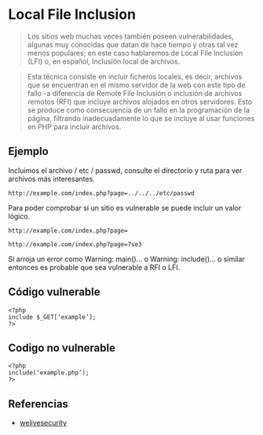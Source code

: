 # Local File Inclusion
> Los sitios web muchas veces también poseen vulnerabilidades, algunas muy conocidas que datan de hace tiempo y otras tal vez menos populares; en este caso hablaremos de Local File Inclusion (LFI) o, en español, Inclusión local de archivos.

> Esta técnica consiste en incluir ficheros locales, es decir, archivos que se encuentran en el mismo servidor de la web con este tipo de fallo -a diferencia de Remote File Inclusión o inclusión de archivos remotos (RFI) que incluye archivos alojados en otros servidores. Esto se produce como consecuencia de un fallo en la programación de la página, filtrando inadecuadamente lo que se incluye al usar funciones en PHP para incluir archivos.

## Ejemplo
Incluimos el archivo / etc / passwd, consulte el directorio y ruta para ver archivos más interesantes.
```
http://example.com/index.php?page=../../../etc/passwd
```
Para poder comprobar si un sitio es vulnerable se puede incluir un valor lógico.
```
http://example.com/index.php?page=
```
```
http://example.com/index.php?page=7se3
```
Si arroja un error como Warning: main()… o Warning: include()… o similar entonces es probable que sea vulnerable a RFI o LFI. 
## Código vulnerable
```
<?php
include $_GET[‘example’];
?>
```
## Codigo no vulnerable
```
<?php
include(‘example.php’);
?>
```
## Referencias
* [welivesecurity](https://www.welivesecurity.com/la-es/2015/01/12/como-funciona-vulnerabilidad-local-file-inclusion/)
